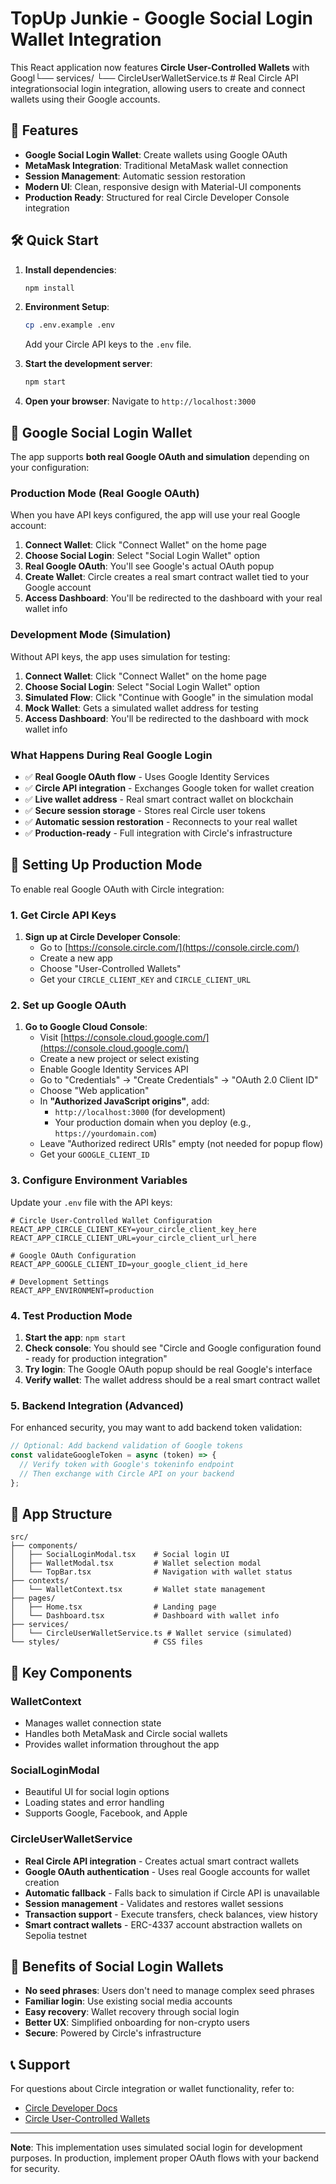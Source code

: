 # TopUp Junkie - Google Social Login Wallet Integration

This React application now features **Circle User-Controlled Wallets** with Googl└── services/
    └── CircleUserWalletService.ts # Real Circle API integrationsocial login integration, allowing users to create and connect wallets using their Google accounts.

## 🚀 Features

- **Google Social Login Wallet**: Create wallets using Google OAuth
- **MetaMask Integration**: Traditional MetaMask wallet connection
- **Session Management**: Automatic session restoration
- **Modern UI**: Clean, responsive design with Material-UI components
- **Production Ready**: Structured for real Circle Developer Console integration

## 🛠️ Quick Start

1. **Install dependencies**:
   ```bash
   npm install
   ```

2. **Environment Setup**:
   ```bash
   cp .env.example .env
   ```
   Add your Circle API keys to the `.env` file.

3. **Start the development server**:
   ```bash
   npm start
   ```

4. **Open your browser**: 
   Navigate to `http://localhost:3000`

## 🔐 Google Social Login Wallet

The app supports **both real Google OAuth and simulation** depending on your configuration:

### Production Mode (Real Google OAuth)
When you have API keys configured, the app will use your real Google account:

1. **Connect Wallet**: Click "Connect Wallet" on the home page
2. **Choose Social Login**: Select "Social Login Wallet" option
3. **Real Google OAuth**: You'll see Google's actual OAuth popup
4. **Create Wallet**: Circle creates a real smart contract wallet tied to your Google account
5. **Access Dashboard**: You'll be redirected to the dashboard with your real wallet info

### Development Mode (Simulation)
Without API keys, the app uses simulation for testing:

1. **Connect Wallet**: Click "Connect Wallet" on the home page
2. **Choose Social Login**: Select "Social Login Wallet" option  
3. **Simulated Flow**: Click "Continue with Google" in the simulation modal
4. **Mock Wallet**: Gets a simulated wallet address for testing
5. **Access Dashboard**: You'll be redirected to the dashboard with mock wallet info

### What Happens During Real Google Login

- ✅ **Real Google OAuth flow** - Uses Google Identity Services
- ✅ **Circle API integration** - Exchanges Google token for wallet creation
- ✅ **Live wallet address** - Real smart contract wallet on blockchain
- ✅ **Secure session storage** - Stores real Circle user tokens
- ✅ **Automatic session restoration** - Reconnects to your real wallet
- ✅ **Production-ready** - Full integration with Circle's infrastructure

## 🎯 Setting Up Production Mode

To enable real Google OAuth with Circle integration:

### 1. Get Circle API Keys

1. **Sign up at Circle Developer Console**:
   - Go to [https://console.circle.com/](https://console.circle.com/)
   - Create a new app
   - Choose "User-Controlled Wallets"
   - Get your `CIRCLE_CLIENT_KEY` and `CIRCLE_CLIENT_URL`

### 2. Set up Google OAuth

1. **Go to Google Cloud Console**:
   - Visit [https://console.cloud.google.com/](https://console.cloud.google.com/)
   - Create a new project or select existing
   - Enable Google Identity Services API
   - Go to "Credentials" → "Create Credentials" → "OAuth 2.0 Client ID"
   - Choose "Web application"
   - In **"Authorized JavaScript origins"**, add:
     - `http://localhost:3000` (for development)
     - Your production domain when you deploy (e.g., `https://yourdomain.com`)
   - Leave "Authorized redirect URIs" empty (not needed for popup flow)
   - Get your `GOOGLE_CLIENT_ID`

### 3. Configure Environment Variables

Update your `.env` file with the API keys:

```env
# Circle User-Controlled Wallet Configuration
REACT_APP_CIRCLE_CLIENT_KEY=your_circle_client_key_here
REACT_APP_CIRCLE_CLIENT_URL=your_circle_client_url_here

# Google OAuth Configuration  
REACT_APP_GOOGLE_CLIENT_ID=your_google_client_id_here

# Development Settings
REACT_APP_ENVIRONMENT=production
```

### 4. Test Production Mode

1. **Start the app**: `npm start`
2. **Check console**: You should see "Circle and Google configuration found - ready for production integration"
3. **Try login**: The Google OAuth popup should be real Google's interface
4. **Verify wallet**: The wallet address should be a real smart contract wallet

### 5. Backend Integration (Advanced)

For enhanced security, you may want to add backend token validation:

```javascript
// Optional: Add backend validation of Google tokens
const validateGoogleToken = async (token) => {
  // Verify token with Google's tokeninfo endpoint
  // Then exchange with Circle API on your backend
};
```

## 📱 App Structure

```
src/
├── components/
│   ├── SocialLoginModal.tsx    # Social login UI
│   ├── WalletModal.tsx         # Wallet selection modal
│   └── TopBar.tsx              # Navigation with wallet status
├── contexts/
│   └── WalletContext.tsx       # Wallet state management
├── pages/
│   ├── Home.tsx                # Landing page
│   └── Dashboard.tsx           # Dashboard with wallet info
├── services/
│   └── CircleUserWalletService.ts # Wallet service (simulated)
└── styles/                     # CSS files
```

## 🔧 Key Components

### WalletContext
- Manages wallet connection state
- Handles both MetaMask and Circle social wallets
- Provides wallet information throughout the app

### SocialLoginModal
- Beautiful UI for social login options
- Loading states and error handling
- Supports Google, Facebook, and Apple

### CircleUserWalletService
- **Real Circle API integration** - Creates actual smart contract wallets
- **Google OAuth authentication** - Uses real Google accounts for wallet creation  
- **Automatic fallback** - Falls back to simulation if Circle API is unavailable
- **Session management** - Validates and restores wallet sessions
- **Transaction support** - Execute transfers, check balances, view history
- **Smart contract wallets** - ERC-4337 account abstraction wallets on Sepolia testnet

## 🌟 Benefits of Social Login Wallets

- **No seed phrases**: Users don't need to manage complex seed phrases
- **Familiar login**: Use existing social media accounts
- **Easy recovery**: Wallet recovery through social login
- **Better UX**: Simplified onboarding for non-crypto users
- **Secure**: Powered by Circle's infrastructure

## 📞 Support

For questions about Circle integration or wallet functionality, refer to:
- [Circle Developer Docs](https://developers.circle.com/)
- [Circle User-Controlled Wallets](https://www.circle.com/en/products/wallets)

---

**Note**: This implementation uses simulated social login for development purposes. In production, implement proper OAuth flows with your backend for security.
